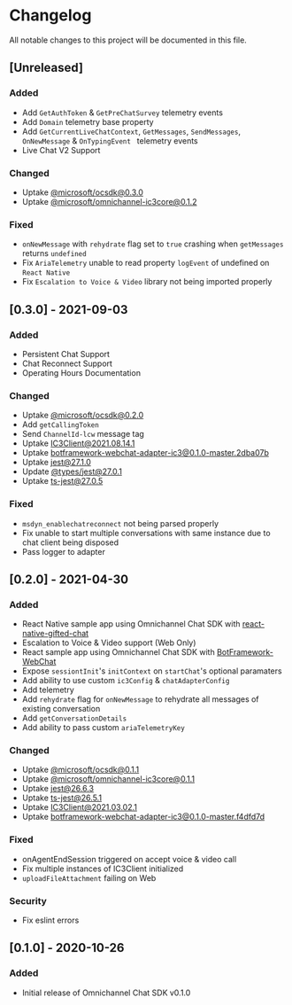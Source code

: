 # Changelog
All notable changes to this project will be documented in this file.

## [Unreleased]

### Added
- Add `GetAuthToken` & `GetPreChatSurvey` telemetry events
- Add `Domain` telemetry base property
- Add `GetCurrentLiveChatContext`, `GetMessages`, `SendMessages`, `OnNewMessage` & `OnTypingEvent ` telemetry events
- Live Chat V2 Support

### Changed
- Uptake [@microsoft/ocsdk@0.3.0](https://www.npmjs.com/package/@microsoft/ocsdk/v/0.3.0)
- Uptake [@microsoft/omnichannel-ic3core@0.1.2](https://www.npmjs.com/package/@microsoft/omnichannel-ic3core/v/0.1.2)

### Fixed
- `onNewMessage` with `rehydrate` flag set to `true` crashing when `getMessages` returns `undefined`
- Fix `AriaTelemetry` unable to read property `logEvent` of undefined on `React Native`
- Fix `Escalation to Voice & Video` library not being imported properly

## [0.3.0] - 2021-09-03
### Added
- Persistent Chat Support
- Chat Reconnect Support
- Operating Hours Documentation

### Changed
- Uptake [@microsoft/ocsdk@0.2.0](https://www.npmjs.com/package/@microsoft/ocsdk/v/0.2.0)
- Add `getCallingToken`
- Send `ChannelId-lcw` message tag
- Uptake [IC3Client@2021.08.14.1](https://comms.omnichannelengagementhub.com/release/2021.08.14.1/Scripts/SDK/SDK.min.js)
- Uptake [botframework-webchat-adapter-ic3@0.1.0-master.2dba07b](https://www.npmjs.com/package/botframework-webchat-adapter-ic3/v/0.1.0-master.2dba07b)
- Uptake [jest@27.1.0](https://www.npmjs.com/package/jest/v/27.1.0)
- Update [@types/jest@27.0.1](https://www.npmjs.com/package/@types/jest/v/27.0.1)
- Uptake [ts-jest@27.0.5](https://www.npmjs.com/package/ts-jest/v/27.0.5)

### Fixed
- `msdyn_enablechatreconnect` not being parsed properly
- Fix unable to start multiple conversations with same instance due to chat client being disposed
- Pass logger to adapter

## [0.2.0] - 2021-04-30
### Added
- React Native sample app using Omnichannel Chat SDK with [react-native-gifted-chat](https://github.com/FaridSafi/react-native-gifted-chat)
- Escalation to Voice & Video support (Web Only)
- React sample app using Omnichannel Chat SDK with [BotFramework-WebChat](https://github.com/microsoft/BotFramework-WebChat)
- Expose `sessiontInit`'s `initContext` on `startChat`'s optional paramaters
- Add ability to use custom `ic3Config` & `chatAdapterConfig`
- Add telemetry
- Add `rehydrate` flag for `onNewMessage` to rehydrate all messages of existing conversation
- Add `getConversationDetails`
- Add ability to pass custom `ariaTelemetryKey`

### Changed
- Uptake [@microsoft/ocsdk@0.1.1](https://www.npmjs.com/package/@microsoft/ocsdk/v/0.1.1)
- Uptake [@microsoft/omnichannel-ic3core@0.1.1](https://www.npmjs.com/package/@microsoft/omnichannel-ic3core/v/0.1.1)
- Uptake [jest@26.6.3](https://www.npmjs.com/package/jest/v/26.6.3)
- Uptake [ts-jest@26.5.1](https://www.npmjs.com/package/ts-jest/v/26.5.1)
- Uptake [IC3Client@2021.03.02.1](https://comms.omnichannelengagementhub.com/release/2021.03.02.1/Scripts/SDK/SDK.min.js)
- Uptake [botframework-webchat-adapter-ic3@0.1.0-master.f4dfd7d](https://www.npmjs.com/package/botframework-webchat-adapter-ic3/v/0.1.0-master.f4dfd7d)

### Fixed
- onAgentEndSession triggered on accept voice & video call
- Fix multiple instances of IC3Client initialized
- `uploadFileAttachment` failing on Web

### Security
- Fix eslint errors

## [0.1.0] - 2020-10-26
### Added
- Initial release of Omnichannel Chat SDK v0.1.0